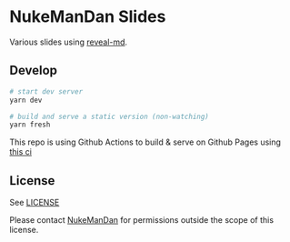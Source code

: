 # NukeManDan Slides

Various slides using [reveal-md](https://github.com/webpro/reveal-md).

## Develop

```sh
# start dev server
yarn dev

# build and serve a static version (non-watching)
yarn fresh
```

This repo is using Github Actions to build & serve on Github Pages using [this ci](./.github/workflows/ci.yml)

## License

See [LICENSE](./LICENSE.md)

Please contact [NukeManDan](mailto:nukemandan@protonmail.com) for permissions outside the scope of this license.